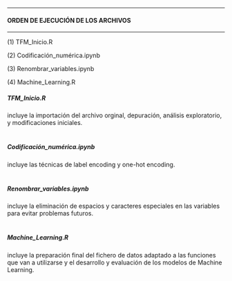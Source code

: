 ***********************************
#### ORDEN DE EJECUCIÓN DE LOS ARCHIVOS
***********************************

(1) TFM_Inicio.R

(2) Codificación_numérica.ipynb

(3) Renombrar_variables.ipynb

(4) Machine_Learning.R


##### TFM_Inicio.R 
incluye la importación del archivo orginal, depuración, análisis exploratorio, y modificaciones iniciales.

#

##### Codificación_numérica.ipynb
incluye las técnicas de label encoding y one-hot encoding.

#

##### Renombrar_variables.ipynb
incluye la eliminación de espacios y caracteres especiales en las variables para evitar problemas futuros.

#

##### Machine_Learning.R
incluye la preparación final del fichero de datos adaptado a las funciones que van a utilizarse y el desarrollo
y evaluación de los modelos de Machine Learning.
